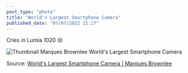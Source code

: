 ```yaml
---
post_type: "photo" 
title: "World's Largest Smartphone Camera"
published_date: "07/07/2022 21:17"
---
```


Cries in Lumia 1020 <span>&#x1F622;</span>

<img src="https://yewtu.be/vi/lYPe4MsALk4/maxres.jpg" loading="lazy" alt="Thumbnail Marques Brownlee World's Largest Smartphone Camera">

<!-- ![Thumbnail Marques Brownlee World's Largest Smartphone Camera](https://yewtu.be/vi/lYPe4MsALk4/maxres.jpg) -->

Source: [World's Largest Smartphone Camera | Marques Brownlee](https://yewtu.be/embed/lYPe4MsALk4)
